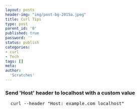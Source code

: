 ```yaml
---
layout: posts
header-img: "img/post-bg-2015a.jpeg"
title: Curl Tips
type: post
parent_id: '0'
published: true
password: ''
status: publish
categories:
- curl
- Tech
tags: []
meta:
author:
  'Scratches'
---
```

### Send 'Host' header to localhost with a custom value
<pre>
  curl --header "Host: example.com localhost"
</pre>
